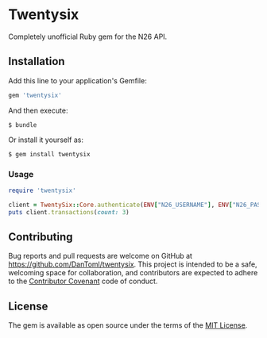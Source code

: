 # Twentysix

Completely unofficial Ruby gem for the N26 API.

## Installation

Add this line to your application's Gemfile:

```ruby
gem 'twentysix'
```

And then execute:

    $ bundle

Or install it yourself as:

    $ gem install twentysix

### Usage

```ruby
require 'twentysix'

client = TwentySix::Core.authenticate(ENV["N26_USERNAME"], ENV["N26_PASSWORD"])
puts client.transactions(count: 3)
```

## Contributing

Bug reports and pull requests are welcome on GitHub at https://github.com/DanToml/twentysix. This project is intended to be a safe, welcoming space for collaboration, and contributors are expected to adhere to the [Contributor Covenant](http://contributor-covenant.org) code of conduct.


## License

The gem is available as open source under the terms of the [MIT License](http://opensource.org/licenses/MIT).

